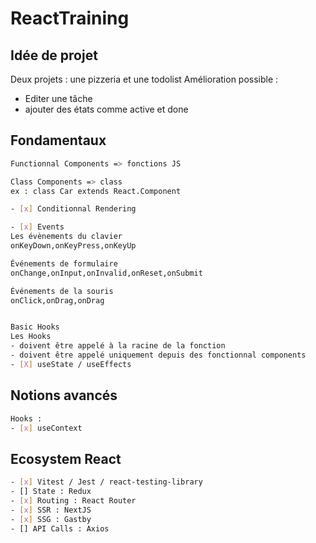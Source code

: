 # ReactTraining

## Idée de projet

Deux projets : une pizzeria et une todolist
Amélioration possible :

- Editer une tâche
- ajouter des états comme active et done

## Fondamentaux

```bash
Functionnal Components => fonctions JS

Class Components => class
ex : class Car extends React.Component

- [x] Conditionnal Rendering

- [x] Events
Les évènements du clavier
onKeyDown,onKeyPress,onKeyUp

Événements de formulaire
onChange,onInput,onInvalid,onReset,onSubmit

Événements de la souris
onClick,onDrag,onDrag


Basic Hooks
Les Hooks
- doivent être appelé à la racine de la fonction
- doivent être appelé uniquement depuis des fonctionnal components
- [X] useState / useEffects
```

## Notions avancés

```bash
Hooks :
- [x] useContext
```

## Ecosystem React

```bash
- [x] Vitest / Jest / react-testing-library
- [] State : Redux
- [x] Routing : React Router
- [x] SSR : NextJS
- [x] SSG : Gastby
- [] API Calls : Axios
```
